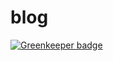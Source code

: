 # blog

[![Greenkeeper badge](https://badges.greenkeeper.io/tomoat/blog.svg)](https://greenkeeper.io/)